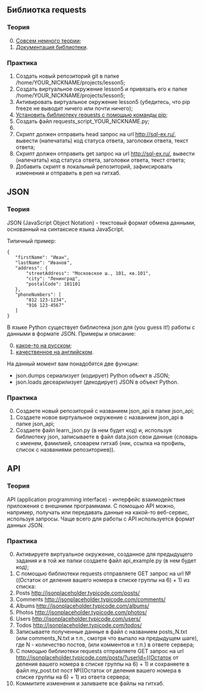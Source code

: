 ## Библиотка requests

### Теория

0. [Совсем немного теории](https://habrahabr.ru/post/50147/);
1. [Документация библиотеки](http://docs.python-requests.org/en/master/).

### Практика

1. Создать новый репозиторий git в папке /home/YOUR_NICKNAME/projects/lesson5;
2. Создать виртуальное окружение lesson5 и привязать его к папке /home/YOUR_NICKNAME/projects/lesson5;
3. Активировать виртуальное окружение lesson5 (убедитесь, что pip freeze не выводит ничего или почти ничего);
4. [Установить библиотеку requests с помощью команды pip](http://docs.python-requests.org/en/master/user/install/#pip-install-requests);
5. Создать файл requests_script_YOUR_NICKNAME.py;
6. 
  1. Скрипт должен отправить head запрос на url http://sql-ex.ru/, вывести (напечатать) код статуса ответа, заголовки ответа, текст ответа; 
  2. Скрипт должен отправить get запрос на url http://sql-ex.ru/, вывести (напечатать) код статуса ответа, заголовки ответа, текст ответа; 
7. Добавить скрипт в локальный репозиторий, зафиксировать изменения и отправить в реп на гитхаб.

## JSON

### Теория

JSON (JavaScript Object Notation) - текстовый формат обмена данными, основанный на синтаксисе языка JavaScript.

Типичный пример:

~~~~
{
   "firstName": "Иван",
   "lastName": "Иванов",
   "address": {
       "streetAddress": "Московское ш., 101, кв.101",
       "city": "Ленинград",
       "postalCode": 101101
   },
   "phoneNumbers": [
       "812 123-1234",
       "916 123-4567"
   ]
}
~~~~

В языке Python существует библиотека json для (you guess it!) работы с данными в формате JSON. Примеры и описание: 

0. [какое-то на русском](https://pythonworld.ru/moduli/modul-json.html);
1. [качественное на английском](https://docs.python.org/3.6/library/json.html).

На данный момент вам понадобятся две функции:

* json.dumps сериализует (кодирует) Python объект в JSON;
* json.loads десеарилизует (декодирует) JSON в объект Python.

### Практика

0. Создаете новый репозиторий с названием json_api в папке json_api;
1. Создаете новое виртуальное окружение с названием json_api в папке json_api;
2. Создаете файл learn_json.py (в нем будет код) и, используя библиотеку json, записываете в файл data.json свои данные (словарь с именем, фамилией, словарем гитхаб (ник, ссылка на профиль, список с названиями репозиториев)). 

## API

### Теория

API (application programming interface) - интерфейс взаимодействия приложения с внешними программами. С помощью API можно, например, получать или передавать данные на какой-то веб-сервис, используя запросы. Чаще всего для работы с API используется формат данных JSON.

### Практика

0. Активируете виртуальное окружение, созданное для предыдущего задания и в той же папки создаете файл api_example.py (в нем будет код);
1. С помощью библиотеки requests отправляете GET запрос на url №((Остаток от деления вашего номера в списке группы на 6) + 1) из списка:
  1. Posts http://jsonplaceholder.typicode.com/posts/
  2. Comments http://jsonplaceholder.typicode.com/comments/
  3. Albums http://jsonplaceholder.typicode.com/albums/
  4. Photos http://jsonplaceholder.typicode.com/photos/
  5. Users http://jsonplaceholder.typicode.com/users/
  6. Todos http://jsonplaceholder.typicode.com/todos/
2. Записываете полученные данные в файл с названием posts_N.txt (или comments_N.txt и т.п., смотря что выпало на предыдущем шаге), где N - количество постов, (или комментов и т.п.) в ответе сервера;
3. С помощью библиотеки requests отправляете GET запрос на url http://jsonplaceholder.typicode.com/posts/?userId=((Остаток от деления вашего номера в списке группы на 6) + 1) и сохраняете в файл my_post.txt пост №((Остаток от деления вашего номера в списке группы на 6) + 1) из ответа сервера;
4. Коммитите изменения и заливаете все файлы на гитхаб. 

